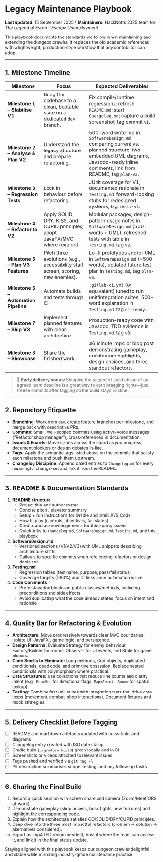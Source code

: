 # Legacy Maintenance Playbook

**Last updated:** 15 September 2025  \\
**Maintainers:** HackNotts 2025 team for *The Legend of Esran – Escape Unemployment*

This playbook documents the standards we follow when maintaining and extending the dungeon crawler. It replaces the old academic references with a lightweight, production-style workflow that any contributor can adopt.

---

## 1. Milestone Timeline

| Milestone | Focus | Expected Deliverables |
|-----------|-------|-----------------------|
| **Milestone 1 – Stabilise V1** | Bring the codebase to a clean, bootable state on a dedicated `dev` branch. | Fix compile/runtime regressions; refresh `README.md`; start `Changelog.md`; capture a build screenshot; tag commit `v1`. |
| **Milestone 2 – Analyse & Plan V2** | Understand the legacy structure and prepare refactoring. | 500-word write-up in `SoftwareDesign.md` comparing current vs. planned structure, two embedded UML diagrams, Javadoc-ready inline comments, link from README, tag `plan-v2`. |
| **Milestone 3 – Regression Tests** | Lock in behaviour before refactoring. | JUnit coverage for V1, documented rationale in `Testing.md`, forward-looking stubs for redesigned systems, tag `tests-v1`. |
| **Milestone 4 – Refactor to V2** | Apply SOLID, DRY, KISS, and CUPID principles; adopt JavaFX/MVC where required. | Modular packages, design-pattern usage notes in `SoftwareDesign.md` (500 words + UML), refreshed tests with table in `Testing.md`, tag `v2`. |
| **Milestone 5 – Plan V3 Features** | Pitch three evolutions (e.g., accessibility start screen, scoring, new enemies). | Lo-fi prototypes and/or UML in `SoftwareDesign.md` (~500 words), updated future test plan in `Testing.md`, tag `plan-v3`. |
| **Milestone 6 – Automation Pipeline** | Automate builds and tests through CI. | `.gitlab-ci.yml` (or equivalent) tuned to run unit/integration suites, 500-word explanation in `Testing.md`, tag `ci-ready`. |
| **Milestone 7 – Ship V3** | Implement planned features with clean architecture. | Production-ready code with Javadoc, TDD evidence in `Testing.md`, tag `v3`. |
| **Milestone 8 – Showcase** | Share the finished work. | ≤6 minute .mp4 or blog post demonstrating gameplay, architecture highlights, design choices, and three standout refactors. |

> 🔁 **Early delivery bonus:** Shipping the tagged `v3` build ahead of an agreed team deadline is a great way to earn bragging rights—just freeze commits after tagging so the build stays pristine.

---

## 2. Repository Etiquette

- **Branching:** Work from `dev`, create feature branches per milestone, and merge back with descriptive PRs.
- **Commits:** Small, well-scoped commits using active-voice messages ("Refactor shop manager"), cross-referenced in documentation.
- **Issues & Boards:** Move issues across the board as you progress; document blockers or design debates in-line.
- **Tags:** Apply the semantic tags listed above on the commits that satisfy each milestone and push them upstream.
- **Changelog Discipline:** Append dated entries to `Changelog.md` for every meaningful change-set and link it from the README.

---

## 3. README & Documentation Standards

1. **README structure**
   - Project title and author roster
   - Concise pitch / elevator summary
   - Setup + run instructions for Gradle and IntelliJ/VS Code
   - How to play (controls, objectives, fail states)
   - Credits and acknowledgements for third-party assets
   - Quick links to `Changelog.md`, `SoftwareDesign.md`, `Testing.md`, and this playbook
2. **SoftwareDesign.md**
   - Versioned sections (V1/V2/V3) with UML snippets describing architecture shifts
   - Callouts to specific commits when referencing refactors or design decisions
3. **Testing.md**
   - Regression tables (test name, purpose, pass/fail status)
   - Coverage targets (>80%) and CI links once automation is live
4. **Code Comments**
   - Prefer Javadoc blocks on public classes/methods, including preconditions and side effects
   - Avoid duplicating what the code already states; focus on intent and rationale

---

## 4. Quality Bar for Refactoring & Evolution

- **Architecture:** Move progressively towards clear MVC boundaries; isolate UI (JavaFX), game logic, and persistence.
- **Design Patterns:** Evaluate Strategy for enemy behaviour, Factory/Builder for rooms, Observer for UI events, and State for game phases.
- **Code Smells to Eliminate:** Long methods, God objects, duplicated conditionals, dead code, and primitive obsession. Replace nested conditionals with polymorphism where practical.
- **Data Structures:** Use collections that reduce line counts and clarify intent (e.g., `EnumSet` for directional flags, `Map<Point, Room>` for spatial lookup).
- **Testing:** Combine fast unit suites with integration tests that drive core loops (movement, combat, shop interactions). Document fixtures and mock strategies.

---

## 5. Delivery Checklist Before Tagging

- [ ] README and markdown artefacts updated with cross-links and diagrams
- [ ] Changelog entry created with ISO date stamp
- [ ] Gradle build (`./gradlew build`) green locally and in CI
- [ ] Screenshots or videos attached to relevant issues
- [ ] Tags pushed and verified via `git tag -l`
- [ ] PR description summarises scope, testing, and any follow-up tasks

---

## 6. Sharing the Final Build

1. Record a quick session with screen share and camera (Zoom/Meet/OBS all work).
2. Demonstrate gameplay (shop access, boss fights, new features) and highlight the corresponding code.
3. Explain how the architecture satisfies OO/SOLID/DRY/CUPID principles.
4. Deep dive into the three most impactful refactors (problem → solution → alternatives considered).
5. Export as .mp4 (HD recommended), host it where the team can access it, and link it in the final status update.

Staying aligned with this playbook keeps our dungeon crawler delightful and stable while mirroring industry-grade maintenance practice.
